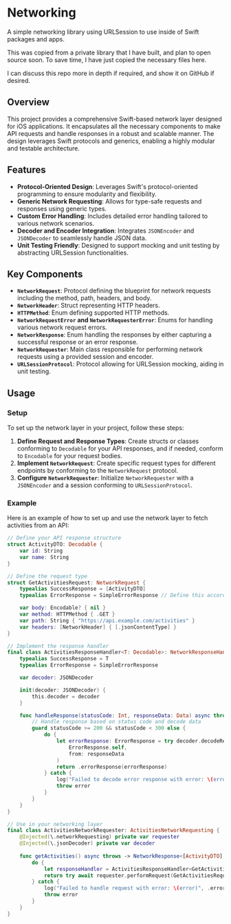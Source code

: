 # Networking
A simple networking library using URLSession to use inside of Swift packages and apps.

This was copied from a private library that I have built, and plan to open source soon. To save time, I have just copied the necessary files here.

I can discuss this repo more in depth if required, and show it on GitHub if desired.

## Overview
This project provides a comprehensive Swift-based network layer designed for iOS applications. It encapsulates all the necessary components to make API requests and handle responses in a robust and scalable manner. The design leverages Swift protocols and generics, enabling a highly modular and testable architecture.

## Features
- **Protocol-Oriented Design**: Leverages Swift's protocol-oriented programming to ensure modularity and flexibility.
- **Generic Network Requesting**: Allows for type-safe requests and responses using generic types.
- **Custom Error Handling**: Includes detailed error handling tailored to various network scenarios.
- **Decoder and Encoder Integration**: Integrates `JSONEncoder` and `JSONDecoder` to seamlessly handle JSON data.
- **Unit Testing Friendly**: Designed to support mocking and unit testing by abstracting URLSession functionalities.

## Key Components
- **`NetworkRequest`**: Protocol defining the blueprint for network requests including the method, path, headers, and body.
- **`NetworkHeader`**: Struct representing HTTP headers.
- **`HTTPMethod`**: Enum defining supported HTTP methods.
- **`NetworkRequestError` and `NetworkRequesterError`**: Enums for handling various network request errors.
- **`NetworkResponse`**: Enum handling the responses by either capturing a successful response or an error response.
- **`NetworkRequester`**: Main class responsible for performing network requests using a provided session and encoder.
- **`URLSessionProtocol`**: Protocol allowing for URLSession mocking, aiding in unit testing.

## Usage

### Setup
To set up the network layer in your project, follow these steps:
1. **Define Request and Response Types**: Create structs or classes conforming to `Decodable` for your API responses, and if needed, conform to `Encodable` for your request bodies.
2. **Implement `NetworkRequest`**: Create specific request types for different endpoints by conforming to the `NetworkRequest` protocol.
3. **Configure `NetworkRequester`**: Initialize `NetworkRequester` with a `JSONEncoder` and a session conforming to `URLSessionProtocol`.

### Example
Here is an example of how to set up and use the network layer to fetch activities from an API:
```swift
// Define your API response structure
struct ActivityDTO: Decodable {
    var id: String
    var name: String
}

// Define the request type
struct GetActivitiesRequest: NetworkRequest {
    typealias SuccessResponse = [ActivityDTO]
    typealias ErrorResponse = SimpleErrorResponse // Define this according to your API

    var body: Encodable? { nil }
    var method: HTTPMethod { .GET }
    var path: String { "https://api.example.com/activities" }
    var headers: [NetworkHeader] { [.jsonContentType] }
}

// Implement the response handler
final class ActivitiesResponseHandler<T: Decodable>: NetworkResponseHandler {
    typealias SuccessResponse = T
    typealias ErrorResponse = SimpleErrorResponse

    var decoder: JSONDecoder

    init(decoder: JSONDecoder) {
        this.decoder = decoder
    }

    func handleResponse(statusCode: Int, responseData: Data) async throws -> NetworkResponse<T, SimpleErrorResponse> {
        // Handle response based on status code and decode data
        guard statusCode >= 200 && statusCode < 300 else {
            do {
                let errorResponse: ErrorResponse = try decoder.decodeResponse(
                    ErrorResponse.self,
                    from: responseData
                )
                return .errorResponse(errorResponse)
            } catch {
                log("Failed to decode error response with error: \(error)", .error, .networking)
                throw error
            }
        }
    }
}

// Use in your networking layer
final class ActivitiesNetworkRequester: ActivitiesNetworkRequesting {
    @Injected(\.networkRequesting) private var requester
    @Injected(\.jsonDecoder) private var decoder
    
    func getActivities() async throws -> NetworkResponse<[ActivityDTO], SimpleErrorResponse> {
        do {
            let responseHandler = ActivitiesResponseHandler<GetActivitiesRequest.SuccessResponse>(decoder: decoder)
            return try await requester.performRequest(GetActivitiesRequest(), responseHandler: responseHandler)
        } catch {
            log("Failed to handle request with error: \(error)", .error, .networking)
            throw error
        }
    }
}
